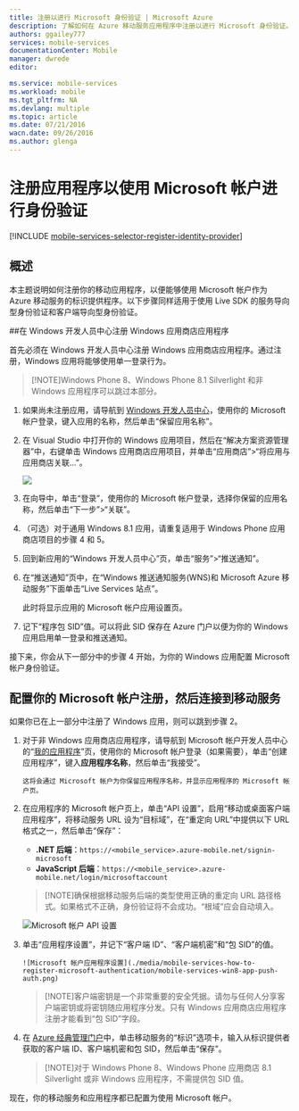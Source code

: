 ```yaml
---
title: 注册以进行 Microsoft 身份验证 | Microsoft Azure
description: 了解如何在 Azure 移动服务应用程序中注册以进行 Microsoft 身份验证。
authors: ggailey777
services: mobile-services
documentationCenter: Mobile
manager: dwrede
editor: 

ms.service: mobile-services
ms.workload: mobile
ms.tgt_pltfrm: NA
ms.devlang: multiple
ms.topic: article
ms.date: 07/21/2016
wacn.date: 09/26/2016
ms.author: glenga
---
```


# 注册应用程序以使用 Microsoft 帐户进行身份验证

[!INCLUDE [mobile-services-selector-register-identity-provider](../../includes/mobile-services-selector-register-identity-provider.md)]

## 概述 

本主题说明如何注册你的移动应用程序，以便能够使用 Microsoft 帐户作为 Azure 移动服务的标识提供程序。以下步骤同样适用于使用 Live SDK 的服务导向型身份验证和客户端导向型身份验证。

##在 Windows 开发人员中心注册 Windows 应用商店应用程序

首先必须在 Windows 开发人员中心注册 Windows 应用商店应用程序。通过注册，Windows 应用将能够使用单一登录行为。

>[!NOTE]Windows Phone 8、Windows Phone 8.1 Silverlight 和非 Windows 应用程序可以跳过本部分。

1. 如果尚未注册应用，请导航到 [Windows 开发人员中心](https://dev.windows.com/dashboard/Application/New)，使用你的 Microsoft 帐户登录，键入应用的名称，然后单击“保留应用名称”。
 
3. 在 Visual Studio 中打开你的 Windows 应用项目，然后在“解决方案资源管理器”中，右键单击 Windows 应用商店应用项目，并单击“应用商店”>“将应用与应用商店关联...”。

      ![](./media/mobile-services-how-to-register-microsoft-authentication/mobile-services-store-association.png)

5. 在向导中，单击“登录”，使用你的 Microsoft 帐户登录，选择你保留的应用名称，然后单击“下一步”>“关联”。

6. （可选）对于通用 Windows 8.1 应用，请重复适用于 Windows Phone 应用商店项目的步骤 4 和 5。

6. 回到新应用的“Windows 开发人员中心”页，单击“服务”>“推送通知”。

7. 在“推送通知”页中，在“Windows 推送通知服务(WNS)和 Microsoft Azure 移动服务”下面单击“Live Services 站点”。
 
    此时将显示应用的 Microsoft 帐户应用设置页。

8. 记下“程序包 SID”值。可以将此 SID 保存在 Azure 门户以便为你的 Windows 应用启用单一登录和推送通知。

接下来，你会从下一部分中的步骤 4 开始，为你的 Windows 应用配置 Microsoft 帐户身份验证。

## 配置你的 Microsoft 帐户注册，然后连接到移动服务

如果你已在上一部分中注册了 Windows 应用，则可以跳到步骤 2。

1. 对于非 Windows 应用商店应用程序，请导航到 Microsoft 帐户开发人员中心的“[我的应用程序](http://go.microsoft.com/fwlink/p/?LinkId=262039)”页，使用你的 Microsoft 帐户登录（如果需要），单击“创建应用程序”，键入**应用程序名称**，然后单击“我接受”。

       这将会通过 Microsoft 帐户为你保留应用程序名称，并显示应用程序的 Microsoft 帐户页。

2. 在应用程序的 Microsoft 帐户页上，单击“API 设置”，启用“移动或桌面客户端应用程序”，将移动服务 URL 设为“目标域”，在“重定向 URL”中提供以下 URL 格式之一，然后单击“保存”：

    + **.NET 后端**：`https://<mobile_service>.azure-mobile.net/signin-microsoft`
    + **JavaScript 后端**：`https://<mobile_service>.azure-mobile.net/login/microsoftaccount` 

     >[!NOTE]确保根据移动服务后端的类型使用正确的重定向 URL 路径格式。如果格式不正确，身份验证将不会成功。“根域”应会自动填入。

    ![Microsoft 帐户 API 设置](./media/mobile-services-how-to-register-microsoft-authentication/mobile-services-win8-app-push-auth-2.png)

4. 单击“应用程序设置”，并记下“客户端 ID”、“客户端机密”和“包 SID”的值。
    
       ![Microsoft 帐户应用程序设置](./media/mobile-services-how-to-register-microsoft-authentication/mobile-services-win8-app-push-auth.png)

    > [!NOTE]客户端密钥是一个非常重要的安全凭据。请勿与任何人分享客户端密钥或将密钥随应用程序分发。只有 Windows 应用商店应用程序注册才能看到“包 SID”字段。

4. 在 [Azure 经典管理门户]中，单击移动服务的“标识”选项卡，输入从标识提供者获取的客户端 ID、客户端机密和包 SID，然后单击“保存”。

    >[!NOTE]对于 Windows Phone 8、Windows Phone 应用商店 8.1 Silverlight 或非 Windows 应用程序，不需提供包 SID 值。
    
现在，你的移动服务和应用程序都已配置为使用 Microsoft 帐户。

<!-- Anchors. -->

<!-- Images. -->

<!-- URLs. -->

[Submit an app page]: http://go.microsoft.com/fwlink/p/?LinkID=266582
[My Applications]: http://go.microsoft.com/fwlink/p/?LinkId=262039

[Azure 经典管理门户]: https://manage.windowsazure.cn/

<!---HONumber=Mooncake_0118_2016-->